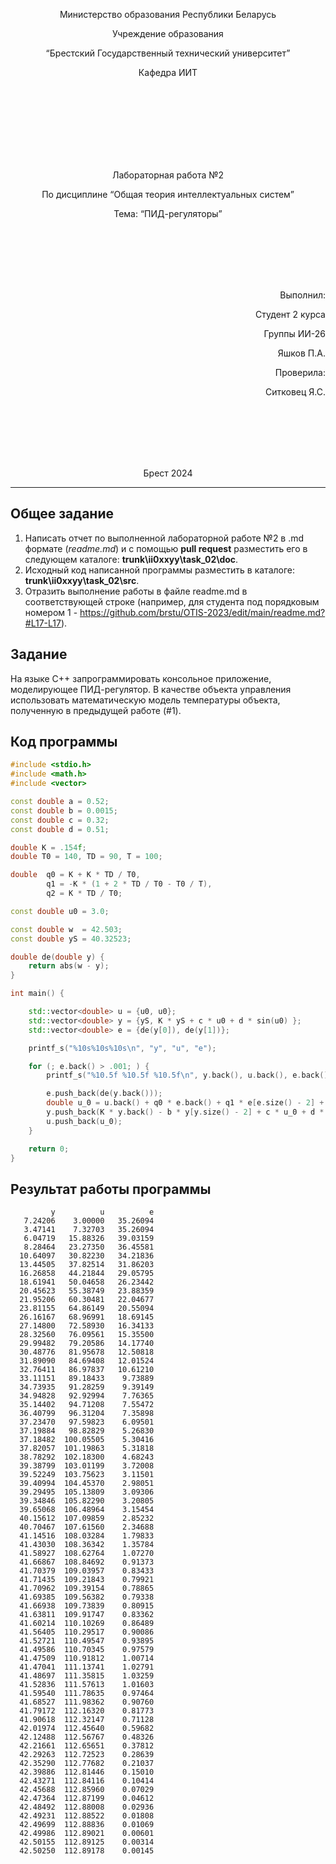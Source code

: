 <p align="center"> Министерство образования Республики Беларусь</p>
<p align="center">Учреждение образования</p>
<p align="center">“Брестский Государственный технический университет”</p>
<p align="center">Кафедра ИИТ</p>
<br><br><br><br><br><br><br>
<p align="center">Лабораторная работа №2</p>
<p align="center">По дисциплине “Общая теория интеллектуальных систем”</p>
<p align="center">Тема: “ПИД-регуляторы”</p>
<br><br><br><br><br>
<p align="right">Выполнил:</p>
<p align="right">Студент 2 курса</p>
<p align="right">Группы ИИ-26</p>
<p align="right">Яшков П.А.</p>
<p align="right">Проверила:</p>
<p align="right">Ситковец Я.С.</p>
<br><br><br><br><br>
<p align="center">Брест 2024</p>

---

## Общее задание

1. Написать отчет по выполненной лабораторной работе №2 в .md формате (*readme.md*) и с помощью **pull request** разместить его в следующем каталоге: **trunk\ii0xxyy\task_02\doc**.
2. Исходный код написанной программы разместить в каталоге: **trunk\ii0xxyy\task_02\src**.
3. Отразить выполнение работы в файле readme.md в соответствующей строке (например, для студента под порядковым номером 1 - https://github.com/brstu/OTIS-2023/edit/main/readme.md?#L17-L17).

## Задание 

На языке C++ запрограммировать консольное приложение, моделирующее ПИД-регулятор. В качестве объекта управления использовать математическую модель температуры объекта, полученную в предыдущей работе (#1).

## Код программы
```C++
#include <stdio.h>
#include <math.h>
#include <vector>

const double a = 0.52;
const double b = 0.0015;
const double c = 0.32;
const double d = 0.51;

double K = .154f;
double T0 = 140, TD = 90, T = 100;

double	q0 = K + K * TD / T0,
		q1 = -K * (1 + 2 * TD / T0 - T0 / T),
		q2 = K * TD / T0;

const double u0 = 3.0;

const double w  = 42.503;
const double yS = 40.32523;

double de(double y) {
	return abs(w - y);
}

int main() {

    std::vector<double> u = {u0, u0};
    std::vector<double> y = {yS, K * yS + c * u0 + d * sin(u0) };
    std::vector<double> e = {de(y[0]), de(y[1])};

    printf_s("%10s%10s%10s\n", "y", "u", "e");

    for (; e.back() > .001; ) {
        printf_s("%10.5f %10.5f %10.5f\n", y.back(), u.back(), e.back());

        e.push_back(de(y.back()));
        double u_0 = u.back() + q0 * e.back() + q1 * e[e.size() - 2] + q2 * e[e.size() - 3];
        y.push_back(K * y.back() - b * y[y.size() - 2] + c * u_0 + d * sin(u.back()));
        u.push_back(u_0);
    }

	return 0;
}
```

## Результат работы программы
```
         y          u          e
   7.24206    3.00000   35.26094
   3.47141    7.32703   35.26094
   6.04719   15.88326   39.03159
   8.28464   23.27350   36.45581
  10.64097   30.82230   34.21836
  13.44505   37.82514   31.86203
  16.26858   44.21844   29.05795
  18.61941   50.04658   26.23442
  20.45623   55.38749   23.88359
  21.95206   60.30481   22.04677
  23.81155   64.86149   20.55094
  26.16167   68.96991   18.69145
  27.14800   72.58930   16.34133
  28.32560   76.09561   15.35500
  29.99482   79.20586   14.17740
  30.48776   81.95678   12.50818
  31.89090   84.69408   12.01524
  32.76411   86.97837   10.61210
  33.11151   89.18433    9.73889
  34.73935   91.28259    9.39149
  34.94828   92.92994    7.76365
  35.14402   94.71208    7.55472
  36.40799   96.31204    7.35898
  37.23470   97.59823    6.09501
  37.19884   98.82829    5.26830
  37.18482  100.05505    5.30416
  37.82057  101.19863    5.31818
  38.78292  102.18300    4.68243
  39.38799  103.01199    3.72008
  39.52249  103.75623    3.11501
  39.40994  104.45370    2.98051
  39.29495  105.13809    3.09306
  39.34846  105.82290    3.20805
  39.65068  106.48964    3.15454
  40.15612  107.09859    2.85232
  40.70467  107.61560    2.34688
  41.14516  108.03284    1.79833
  41.43030  108.36342    1.35784
  41.58927  108.62764    1.07270
  41.66867  108.84692    0.91373
  41.70379  109.03957    0.83433
  41.71435  109.21843    0.79921
  41.70962  109.39154    0.78865
  41.69385  109.56382    0.79338
  41.66938  109.73839    0.80915
  41.63811  109.91747    0.83362
  41.60214  110.10269    0.86489
  41.56405  110.29517    0.90086
  41.52721  110.49547    0.93895
  41.49586  110.70345    0.97579
  41.47509  110.91812    1.00714
  41.47041  111.13741    1.02791
  41.48697  111.35815    1.03259
  41.52836  111.57613    1.01603
  41.59540  111.78635    0.97464
  41.68527  111.98362    0.90760
  41.79172  112.16320    0.81773
  41.90618  112.32147    0.71128
  42.01974  112.45640    0.59682
  42.12488  112.56767    0.48326
  42.21661  112.65651    0.37812
  42.29263  112.72523    0.28639
  42.35290  112.77682    0.21037
  42.39886  112.81446    0.15010
  42.43271  112.84116    0.10414
  42.45688  112.85960    0.07029
  42.47364  112.87199    0.04612
  42.48492  112.88008    0.02936
  42.49231  112.88522    0.01808
  42.49699  112.88836    0.01069
  42.49986  112.89021    0.00601
  42.50155  112.89125    0.00314
  42.50250  112.89178    0.00145

```